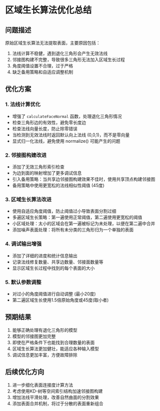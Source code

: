 # 区域生长算法优化总结

## 问题描述
原始区域生长算法无法提取表面，主要原因包括：
1. 法线计算不稳健，遇到退化三角形会产生无效法线
2. 邻接图构建不完整，导致很多三角形无法加入区域生长过程
3. 角度阈值设置不合理，过于严格
4. 缺乏备用策略和自适应调整机制

## 优化方案

### 1. 法线计算优化
- 增强了 `calculateFaceNormal` 函数，处理退化三角形情况
- 检查三角形边的有效性，避免零长度边
- 检查法线向量长度，防止除零错误
- 当检测到无效法线时返回默认向上法线 (0,0,1)，而不是零向量
- 显式归一化法线，避免使用 normalize() 可能产生的问题

### 2. 邻接图构建改进
- 添加了无效三角形索引检查
- 为边到面的映射增加了更多调试信息
- 引入备用策略：当共享边邻接图构建效果不佳时，使用共享顶点构建邻接图
- 备用策略中使用更宽松的法线相似性阈值 (45度)

### 3. 区域生长算法改进
- 使用自适应角度阈值，防止阈值过小导致表面分割过细
- 多遍区域生长策略：第一遍使用正常阈值，第二遍使用更宽松的阈值
- 小区域处理：太小的区域会在第一遍被标记为未处理，以便在第二遍中合并
- 添加噪声表面处理：将所有未分类的三角形归为一个单独的表面

### 4. 调试输出增强
- 添加了详细的进度和统计信息输出
- 记录法线修复数量、共享边数量、邻接面数量等
- 显示区域生长过程中找到的每个表面的大小

### 5. 默认参数调整
- 对过小的角度阈值进行自动调整 (最小20度)
- 第二遍区域生长使用1.5倍原始角度或45度(取小者)

## 预期结果
1. 能够正确处理有退化三角形的模型
2. 模型的邻接图更加完整
3. 即使在严格条件下也能找到合理数量的表面
4. 区域生长算法更加健壮，能适应各种输入模型
5. 调试信息更加丰富，方便故障排除

## 后续优化方向
1. 进一步细化表面连接度计算方法
2. 考虑使用KD-树等空间索引结构加速邻接图构建
3. 增加法线平滑处理，改善自然曲面的分割效果
4. 添加表面合并机制，将过于分散的表面重新组合
